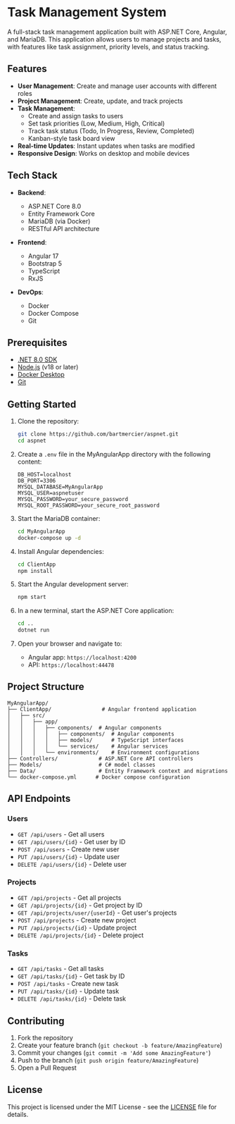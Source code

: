# Task Management System

A full-stack task management application built with ASP.NET Core, Angular, and MariaDB. This application allows users to manage projects and tasks, with features like task assignment, priority levels, and status tracking.

## Features

- **User Management**: Create and manage user accounts with different roles
- **Project Management**: Create, update, and track projects
- **Task Management**: 
  - Create and assign tasks to users
  - Set task priorities (Low, Medium, High, Critical)
  - Track task status (Todo, In Progress, Review, Completed)
  - Kanban-style task board view
- **Real-time Updates**: Instant updates when tasks are modified
- **Responsive Design**: Works on desktop and mobile devices

## Tech Stack

- **Backend**:
  - ASP.NET Core 8.0
  - Entity Framework Core
  - MariaDB (via Docker)
  - RESTful API architecture

- **Frontend**:
  - Angular 17
  - Bootstrap 5
  - TypeScript
  - RxJS

- **DevOps**:
  - Docker
  - Docker Compose
  - Git

## Prerequisites

- [.NET 8.0 SDK](https://dotnet.microsoft.com/download)
- [Node.js](https://nodejs.org/) (v18 or later)
- [Docker Desktop](https://www.docker.com/products/docker-desktop)
- [Git](https://git-scm.com/)

## Getting Started

1. Clone the repository:
   ```bash
   git clone https://github.com/bartmercier/aspnet.git
   cd aspnet
   ```

2. Create a `.env` file in the MyAngularApp directory with the following content:
   ```
   DB_HOST=localhost
   DB_PORT=3306
   MYSQL_DATABASE=MyAngularApp
   MYSQL_USER=aspnetuser
   MYSQL_PASSWORD=your_secure_password
   MYSQL_ROOT_PASSWORD=your_secure_root_password
   ```

3. Start the MariaDB container:
   ```bash
   cd MyAngularApp
   docker-compose up -d
   ```

4. Install Angular dependencies:
   ```bash
   cd ClientApp
   npm install
   ```

5. Start the Angular development server:
   ```bash
   npm start
   ```

6. In a new terminal, start the ASP.NET Core application:
   ```bash
   cd ..
   dotnet run
   ```

7. Open your browser and navigate to:
   - Angular app: `https://localhost:4200`
   - API: `https://localhost:44478`

## Project Structure

```
MyAngularApp/
├── ClientApp/                # Angular frontend application
│   ├── src/
│   │   ├── app/
│   │   │   ├── components/  # Angular components
│   │   │   │   ├── components/  # Angular components
│   │   │   │   ├── models/      # TypeScript interfaces
│   │   │   │   └── services/    # Angular services
│   │   │   └── environments/    # Environment configurations
├── Controllers/             # ASP.NET Core API controllers
├── Models/                  # C# model classes
├── Data/                    # Entity Framework context and migrations
└── docker-compose.yml      # Docker compose configuration
```

## API Endpoints

### Users
- `GET /api/users` - Get all users
- `GET /api/users/{id}` - Get user by ID
- `POST /api/users` - Create new user
- `PUT /api/users/{id}` - Update user
- `DELETE /api/users/{id}` - Delete user

### Projects
- `GET /api/projects` - Get all projects
- `GET /api/projects/{id}` - Get project by ID
- `GET /api/projects/user/{userId}` - Get user's projects
- `POST /api/projects` - Create new project
- `PUT /api/projects/{id}` - Update project
- `DELETE /api/projects/{id}` - Delete project

### Tasks
- `GET /api/tasks` - Get all tasks
- `GET /api/tasks/{id}` - Get task by ID
- `POST /api/tasks` - Create new task
- `PUT /api/tasks/{id}` - Update task
- `DELETE /api/tasks/{id}` - Delete task

## Contributing

1. Fork the repository
2. Create your feature branch (`git checkout -b feature/AmazingFeature`)
3. Commit your changes (`git commit -m 'Add some AmazingFeature'`)
4. Push to the branch (`git push origin feature/AmazingFeature`)
5. Open a Pull Request

## License

This project is licensed under the MIT License - see the [LICENSE](LICENSE) file for details. 